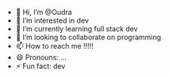 - 👋 Hi, I’m @Oudra
- 👀 I’m interested in dev
- 🌱 I’m currently learning full stack dev
- 💞️ I’m looking to collaborate on programming
- 📫 How to reach me !!!!!
- 😄 Pronouns: ...
- ⚡ Fun fact: dev

<!---
Oudra1729/Oudra1729 is a ✨ special ✨ repository because its `README.md` (this file) appears on your GitHub profile.
You can click the Preview link to take a look at your changes.
--->
